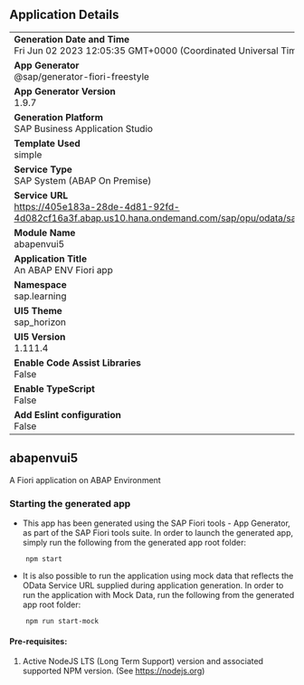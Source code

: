 ## Application Details
|               |
| ------------- |
|**Generation Date and Time**<br>Fri Jun 02 2023 12:05:35 GMT+0000 (Coordinated Universal Time)|
|**App Generator**<br>@sap/generator-fiori-freestyle|
|**App Generator Version**<br>1.9.7|
|**Generation Platform**<br>SAP Business Application Studio|
|**Template Used**<br>simple|
|**Service Type**<br>SAP System (ABAP On Premise)|
|**Service URL**<br>https://405e183a-28de-4d81-92fd-4d082cf16a3f.abap.us10.hana.ondemand.com/sap/opu/odata/sap/ZPP_UI_PRODLISTREPORT_V2
|**Module Name**<br>abapenvui5|
|**Application Title**<br>An ABAP ENV Fiori app|
|**Namespace**<br>sap.learning|
|**UI5 Theme**<br>sap_horizon|
|**UI5 Version**<br>1.111.4|
|**Enable Code Assist Libraries**<br>False|
|**Enable TypeScript**<br>False|
|**Add Eslint configuration**<br>False|

## abapenvui5

A Fiori application on ABAP Environment

### Starting the generated app

-   This app has been generated using the SAP Fiori tools - App Generator, as part of the SAP Fiori tools suite.  In order to launch the generated app, simply run the following from the generated app root folder:

```
    npm start
```

- It is also possible to run the application using mock data that reflects the OData Service URL supplied during application generation.  In order to run the application with Mock Data, run the following from the generated app root folder:

```
    npm run start-mock
```

#### Pre-requisites:

1. Active NodeJS LTS (Long Term Support) version and associated supported NPM version.  (See https://nodejs.org)


